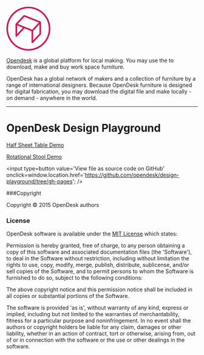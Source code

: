 ![]( ./images/opendesk-logo.png )

[Opendesk]( https://www.opendesk.cc/ ) is a global platform for local making. You may use the to download, make and buy work space furniture.

OpenDesk has a global network of makers and a collection of furniture by a range of international designers. 
Because OpenDesk furniture is designed for digital fabrication, you may download the digital file and make locally - on demand - anywhere in the world.
***

OpenDesk Design Playground
===

<span style=display:none; >[View as web page]( http://opendesk.github.io/design-playground "View file as a web page." ) </span>  


[Half Sheet Table Demo]( http://opendesk.github.io/design-playground/opendesk-half-sheet-table/latest/ )

[Rotational Stool Demo]( http://opendesk.github.io/design-playground/opendesk-rotational-stool/latest/ )


<input type=button value='View file as source code on GitHub' onclick=window.location.href='https://github.com/opendesk/design-playground/tree/gh-pages'; />

###Copyright

Copyright © 2015 OpenDesk authors


### License

OpenDesk software is available under the [MIT License]( http://en.wikipedia.org/wiki/MIT_License) which states:

Permission is hereby granted, free of charge, to any person obtaining a copy of this software and associated documentation files (the 'Software'),
to deal in the Software without restriction, including without limitation the rights to use, copy, modify, merge, publish, distribute, sublicense, and/or sell copies of the Software, and to permit persons to whom the Software is furnished to do so, subject to the following conditions:

The above copyright notice and this permission notice shall be included in all copies or substantial portions of the Software.

The software is provided 'as is', without warranty of any kind, express or implied, including but not limited to the warranties of merchantability, fitness for a particular purpose and noninfringement.
In no event shall the authors or copyright holders be liable for any claim, damages or other liability, whether in an action of contract, tort or otherwise, arising from, out of or in connection with the software or the use or other dealings in the software.
